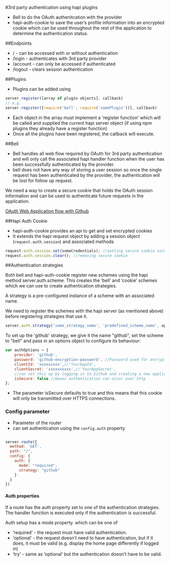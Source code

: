 #3rd party authentication using hapi plugins
* Bell to do the OAuth authenitcation with the provider
* hapi-auth-cookie to save the user’s profile information into an encrypted cookie which can be used throughout the rest of the application to determine the authentication status.

##Endpoints

* / - can be accessed with or without authentication
* /login  - authenticates with 3rd party provider
* /account - can only be accessed if authenticated
* /logout - clears session authentication


##Plugins
* Plugins can be added using

``` js
server.register([array of plugin objects], callback)
// e.g.
server.register([require('bell', require('somePlugin'))], callback)

```
* Each object in the array must implement a 'register function' which will be called and supplied the current hapi server object (if using npm plugins they already have a register function)
* Once all the plugins have been registered, the callback will execute.

##Bell

* Bell handles all web flow required by OAuth for 3rd party authentication and will only call the associated hapi handler function when the user has been successfully authenticated by the provider.
* bell does not have any way of storing a user session so once the single request has been authenticated by the provider, the authentication will be lost for follow up request.

We need a way to create a secure cookie that holds the OAuth session information and can be used to authenticate future requests in the application.

[OAuth Web Application flow with Github](https://developer.github.com/v3/oauth/)

##Hapi Auth Cookie
* hapi-auth-cookie provides an api to get and set encrypted cookies
* It extends the hapi request object by adding a session object (`request.auth.session`) and associated methods

```js
request.auth.session.set(someCredentials); //setting secure cookie using credentials returned from 3rd party authentication
request.auth.session.clear(); //removing secure cookie

```

##Authentication strategies

Both bell and hapi-auth-cookie register new schemes using the hapi method server.auth.scheme. This creates the ‘bell’ and ‘cookie’ schemes which we can use to create authentication strategies.

A strategy is a pre-configured instance of a scheme with an associated name.

We need to register the schemes with the hapi server (as mentioned above) before registering strategies that use it.

```js
server.auth.strategy('some_strategy_name', 'predefined_scheme_name', options_object);

```

To set up the 'github' strategy, we give it the name "github", set the scheme to "bell" and pass in an options object to configure its behaviour:

```js
var authOptions = {
    provider: 'github',
    password: 'github-encryption-password', //Password used for encryption - can be any string
    clientId: 'xxxxxxxxx',//'YourAppId',
    clientSecret: 'xxxxxxxxxx',//'YourAppSecret',
    //can set this up by logging in to Github and creating a new application
    isSecure: false //means authentication can occur over http
};
```

* The parameter isSecure defaults to true and this means that this cookie will only be transmitted over HTTPS connections.

### Config parameter

* Parameter of the router
* can set authentication using the `config.auth` property

``` js

server.route({
  method: 'GET',
  path: "/",
  config: {
    auth: {
      mode: "required",
      strategy: "github"
    }
  }
})

```

#### Auth properties

If a route has the auth property set to one of the authentication strategies. The handler function is executed only if the authentication is successful.

Auth setup has a mode property. which can be one of
* ‘required’ - the request must have valid authentication.
* ‘optional’ - the request doesn’t need to have authentication, but if it does, it must be valid (e.g. display the home page differently if logged in)
* ‘try’ - same as ‘optional’ but the authentication doesn’t have to be valid.
